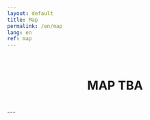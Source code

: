 ```yaml
---
layout: default
title: Map
permalink: /en/map
lang: en
ref: map
---
```


<br>

  <center>
    <h1> MAP TBA </h1>
  </center>

<br>
---
